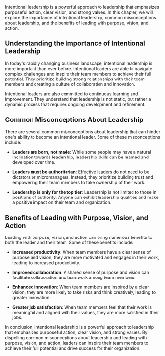 
Intentional leadership is a powerful approach to leadership that emphasizes purposeful action, clear vision, and strong values. In this chapter, we will explore the importance of intentional leadership, common misconceptions about leadership, and the benefits of leading with purpose, vision, and action.

Understanding the Importance of Intentional Leadership
------------------------------------------------------

In today's rapidly changing business landscape, intentional leadership is more important than ever before. Intentional leaders are able to navigate complex challenges and inspire their team members to achieve their full potential. They prioritize building strong relationships with their team members and creating a culture of collaboration and innovation.

Intentional leaders are also committed to continuous learning and improvement. They understand that leadership is not static, but rather a dynamic process that requires ongoing development and refinement.

Common Misconceptions About Leadership
--------------------------------------

There are several common misconceptions about leadership that can hinder one's ability to become an intentional leader. Some of these misconceptions include:

* **Leaders are born, not made**: While some people may have a natural inclination towards leadership, leadership skills can be learned and developed over time.

* **Leaders must be authoritarian**: Effective leaders do not need to be dictators or micromanagers. Instead, they prioritize building trust and empowering their team members to take ownership of their work.

* **Leadership is only for the top tier**: Leadership is not limited to those in positions of authority. Anyone can exhibit leadership qualities and make a positive impact on their team and organization.

Benefits of Leading with Purpose, Vision, and Action
----------------------------------------------------

Leading with purpose, vision, and action can bring numerous benefits to both the leader and their team. Some of these benefits include:

* **Increased productivity**: When team members have a clear sense of purpose and vision, they are more motivated and engaged in their work, leading to increased productivity.

* **Improved collaboration**: A shared sense of purpose and vision can facilitate collaboration and teamwork among team members.

* **Enhanced innovation**: When team members are inspired by a clear vision, they are more likely to take risks and think creatively, leading to greater innovation.

* **Greater job satisfaction**: When team members feel that their work is meaningful and aligned with their values, they are more satisfied in their jobs.

In conclusion, intentional leadership is a powerful approach to leadership that emphasizes purposeful action, clear vision, and strong values. By dispelling common misconceptions about leadership and leading with purpose, vision, and action, leaders can inspire their team members to achieve their full potential and drive success for their organization.

